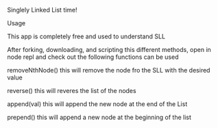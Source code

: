 Singlely Linked List time!

Usage

This app is completely free and used to understand SLL

After forking, downloading, and scripting this different methods, open in node repl
and check out the following functions can be used

removeNthNode()
  this will remove the node fro the SLL with the desired value

reverse()
  this will reveres the list of the nodes

append(val)
  this will append the new node at the end of the List

prepend()
  this will append a new node at the beginning of the list
